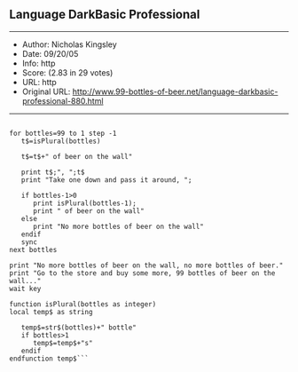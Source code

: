 
## Language DarkBasic Professional ##
---
- Author: Nicholas Kingsley
- Date: 09/20/05
- Info: http
- Score:  (2.83 in 29 votes)
- URL: http
- Original URL: http://www.99-bottles-of-beer.net/language-darkbasic-professional-880.html
---

```global t$ as string

for bottles=99 to 1 step -1
   t$=isPlural(bottles)

   t$=t$+" of beer on the wall"

   print t$;", ";t$
   print "Take one down and pass it around, ";

   if bottles-1>0
      print isPlural(bottles-1);
      print " of beer on the wall"
   else
      print "No more bottles of beer on the wall"
   endif
   sync
next bottles

print "No more bottles of beer on the wall, no more bottles of beer."
print "Go to the store and buy some more, 99 bottles of beer on the wall..."
wait key

function isPlural(bottles as integer)
local temp$ as string

   temp$=str$(bottles)+" bottle"
   if bottles>1
      temp$=temp$+"s"
   endif
endfunction temp$```